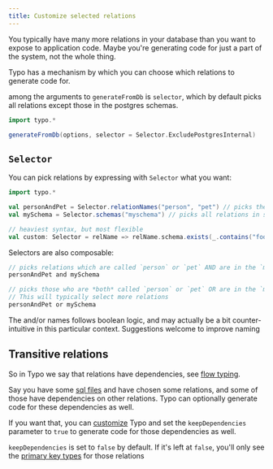```yaml
---
title: Customize selected relations
---
```



You typically have many more relations in your database than you want to expose to application code.
Maybe you're generating code for just a part of the system, not the whole thing.

Typo has a mechanism by which you can choose which relations to generate code for.

among the arguments to `generateFromDb` is `selector`, which by default picks all relations except those in the postgres schemas.

```scala
import typo.*

generateFromDb(options, selector = Selector.ExcludePostgresInternal)
```

## `Selector`

You can pick relations by expressing with `Selector` what you want:
```scala mdoc:silent
import typo.*

val personAndPet = Selector.relationNames("person", "pet") // picks these regardless of schema
val mySchema = Selector.schemas("myschema") // picks all relations in schema

// heaviest syntax, but most flexible
val custom: Selector = relName => relName.schema.exists(_.contains("foo")) && relName.name.contains("bar")
```

Selectors are also composable:

```scala mdoc:silent
// picks relations which are called `person` or `pet` AND are in the `myschema` schema
personAndPet and mySchema

// picks those who are *both* called `person` or `pet` OR are in the `myschema` schema. 
// This will typically select more relations
personAndPet or mySchema 
```

The and/or names follows boolean logic, and may actually be a bit counter-intuitive in this particular context. Suggestions welcome to improve naming

## Transitive relations

So in Typo we say that relations have dependencies, see [flow typing](type-safety/type-flow.md). 

Say you have some [sql files](what-is/sql-is-king.md) and have chosen some relations, and some of those have dependencies on other relations.
Typo can optionally generate code for these dependencies as well. 

If you want that, you can  [customize](customization/overview.md) Typo and set the `keepDependencies` parameter to `true` to generate code for those dependencies as well. 

`keepDependencies` is set to `false` by default. If it's left at `false`, you'll only see the [primary key types](type-safety/id-types.md) for those relations

